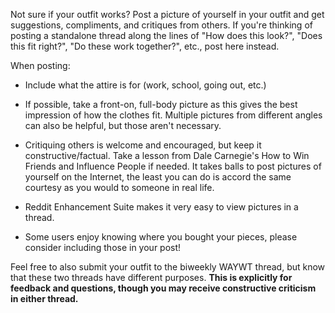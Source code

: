 Not sure if your outfit works? Post a picture of yourself in your outfit and get suggestions, compliments, and critiques from others. If you're thinking of posting a standalone thread along the lines of "How does this look?", "Does this fit right?", "Do these work together?", etc., post here instead.

When posting:

* Include what the attire is for (work, school, going out, etc.)

* If possible, take a front-on, full-body picture as this gives the best impression of how the clothes fit. Multiple pictures from different angles can also be helpful, but those aren't necessary.

* Critiquing others is welcome and encouraged, but keep it constructive/factual. Take a lesson from Dale Carnegie's How to Win Friends and Influence People if needed. It takes balls to post pictures of yourself on the Internet, the least you can do is accord the same courtesy as you would to someone in real life.

* Reddit Enhancement Suite makes it very easy to view pictures in a thread.

* Some users enjoy knowing where you bought your pieces, please consider including those in your post!

Feel free to also submit your outfit to the biweekly WAYWT thread, but know that these two threads have different purposes. **This is explicitly for feedback and questions, though you may receive constructive criticism in either thread.**

